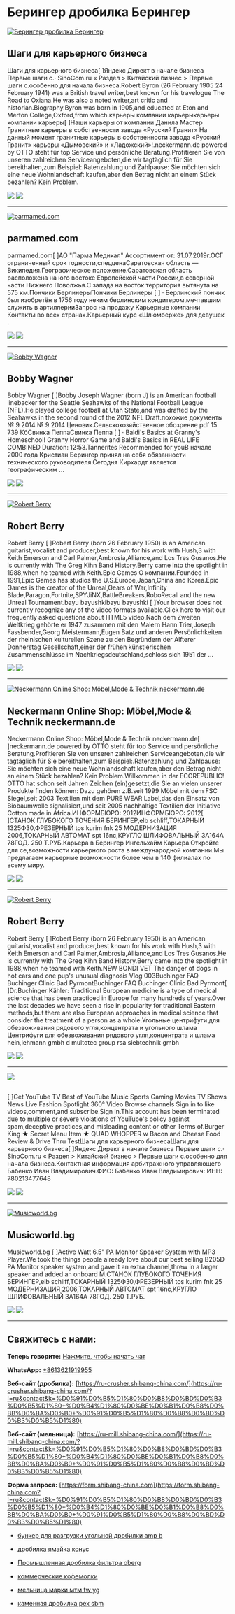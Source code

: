 # Берингер дробилка Берингер

<a href="https://swt.shibang-china.com/?l=ru&img&k=%D0%91%D0%B5%D1%80%D0%B8%D0%BD%D0%B3%D0%B5%D1%80+%D0%B4%D1%80%D0%BE%D0%B1%D0%B8%D0%BB%D0%BA%D0%B0+%D0%91%D0%B5%D1%80%D0%B8%D0%BD%D0%B3%D0%B5%D1%80" target="_blank">![Берингер дробилка Берингер](http://static.shibang-china.com/all-800x300/1433.jpg)</a>

## Шаги для карьерного бизнеса
Шаги для карьерного бизнеса[ ]Яндекс Директ в начале бизнеса Первые шаги с.&#183; SinoCom.ru &#171; Раздел &gt; Китайский бизнес &gt; Первые шаги с.особенно для начала бизнеса.Robert Byron (26 February 1905 24 February 1941) was a British travel writer,best known for his travelogue The Road to Oxiana.He was also a noted writer,art critic and historian.Biography.Byron was born in 1905,and educated at Eton and Merton College,Oxford,from which.карьеры компании карьерыкарьеры компании карьеры[ ]Наши карьеры от компании Данила Мастер Гранитные карьеры в собственности завода &#171;Русский Гранит&#187; На данный момент гранитные карьеры в собственности завода &#171;Русский Гранит&#187; карьеры &#171;Дымовский&#187; и &#171;Ладожский&#187;!.neckermann.de powered by OTTO steht f&#252;r top Service und pers&#246;nliche Beratung.Profitieren Sie von unseren zahlreichen Serviceangeboten,die wir tagt&#228;glich f&#252;r Sie bereithalten,zum Beispiel:.Ratenzahlung und Zahlpause: Sie m&#246;chten sich eine neue Wohnlandschaft kaufen,aber den Betrag nicht an einem St&#252;ck bezahlen? Kein Problem.


<a href="https://whatsapp.shibangsoft.com/WhatsApp.php" target="_blank" title="WhatsApp">![](http://static.shibang-china.com/icon/whatsapp.png)</a> <a href="https://swt.shibang-china.com/?l=ru&icon&k=%D0%91%D0%B5%D1%80%D0%B8%D0%BD%D0%B3%D0%B5%D1%80+%D0%B4%D1%80%D0%BE%D0%B1%D0%B8%D0%BB%D0%BA%D0%B0+%D0%91%D0%B5%D1%80%D0%B8%D0%BD%D0%B3%D0%B5%D1%80" target="_blank">![](http://static.shibang-china.com/icon/chat-ru.png)</a>

---

<a href="https://swt.shibang-china.com/?l=ru&img&k=%D0%91%D0%B5%D1%80%D0%B8%D0%BD%D0%B3%D0%B5%D1%80+%D0%B4%D1%80%D0%BE%D0%B1%D0%B8%D0%BB%D0%BA%D0%B0+%D0%91%D0%B5%D1%80%D0%B8%D0%BD%D0%B3%D0%B5%D1%80" target="_blank">![parmamed.com](http://static.shibang-china.com/all-800x300/1144.jpg)</a>

## parmamed.com
parmamed.com[ ]АО &quot;Парма Медикал&quot; Ассортимент от: 31.07.2019г.ОСГ ограниченный срок годности,спецценаСаратовская область — Википедия.Географическое положение.Саратовская область расположена на юго востоке Европейской части России,в северной части Нижнего Поволжья.С запада на восток территория вытянута на 575 км.Пончики БерлинерыПончики Берлинеры [ ]&nbsp;&#0183;&#32;Берлинский пончик был изобретён в 1756 году неким берлинским кондитером,мечтавшим служить в артиллерииЗапрос на продажу Карьерные компании Контакты во всех странах.Карьерный курс &#171;Шлюмберже&#187; для девушек .


<a href="https://whatsapp.shibangsoft.com/WhatsApp.php" target="_blank" title="WhatsApp">![](http://static.shibang-china.com/icon/whatsapp.png)</a> <a href="https://swt.shibang-china.com/?l=ru&icon&k=%D0%91%D0%B5%D1%80%D0%B8%D0%BD%D0%B3%D0%B5%D1%80+%D0%B4%D1%80%D0%BE%D0%B1%D0%B8%D0%BB%D0%BA%D0%B0+%D0%91%D0%B5%D1%80%D0%B8%D0%BD%D0%B3%D0%B5%D1%80" target="_blank">![](http://static.shibang-china.com/icon/chat-ru.png)</a>

---

<a href="https://swt.shibang-china.com/?l=ru&img&k=%D0%91%D0%B5%D1%80%D0%B8%D0%BD%D0%B3%D0%B5%D1%80+%D0%B4%D1%80%D0%BE%D0%B1%D0%B8%D0%BB%D0%BA%D0%B0+%D0%91%D0%B5%D1%80%D0%B8%D0%BD%D0%B3%D0%B5%D1%80" target="_blank">![Bobby Wagner](http://static.shibang-china.com/all-800x300/951.jpg)</a>

## Bobby Wagner
Bobby Wagner [ ]Bobby Joseph Wagner (born J) is an American football linebacker for the Seattle Seahawks of the National Football League (NFL).He played college football at Utah State,and was drafted by the Seahawks in the second round of the 2012 NFL Draft.похожие документы № 9 2014 № 9 2014 Ценовик.Сельскохозяйственное обозрение pdf 15 739 КбСвинка ПеппаСвинка Пеппа [ ]&nbsp;&#0183;&#32;Baldi's Basics at Granny's Homeschool! Granny Horror Game and Baldi's Basics in REAL LIFE COMBINED Duration: 12:53.Tannerites Recommended for youВ начале 2000 года Кристиан Берингер принял на себя обязанности технического руководителя.Сегодня Кирхардт является географическим …


<a href="https://whatsapp.shibangsoft.com/WhatsApp.php" target="_blank" title="WhatsApp">![](http://static.shibang-china.com/icon/whatsapp.png)</a> <a href="https://swt.shibang-china.com/?l=ru&icon&k=%D0%91%D0%B5%D1%80%D0%B8%D0%BD%D0%B3%D0%B5%D1%80+%D0%B4%D1%80%D0%BE%D0%B1%D0%B8%D0%BB%D0%BA%D0%B0+%D0%91%D0%B5%D1%80%D0%B8%D0%BD%D0%B3%D0%B5%D1%80" target="_blank">![](http://static.shibang-china.com/icon/chat-ru.png)</a>

---

<a href="https://swt.shibang-china.com/?l=ru&img&k=%D0%91%D0%B5%D1%80%D0%B8%D0%BD%D0%B3%D0%B5%D1%80+%D0%B4%D1%80%D0%BE%D0%B1%D0%B8%D0%BB%D0%BA%D0%B0+%D0%91%D0%B5%D1%80%D0%B8%D0%BD%D0%B3%D0%B5%D1%80" target="_blank">![Robert Berry](http://static.shibang-china.com/all-800x300/833.jpg)</a>

## Robert Berry
Robert Berry [ ]Robert Berry (born 26 February 1950) is an American guitarist,vocalist and producer,best known for his work with Hush,3 with Keith Emerson and Carl Palmer,Ambrosia,Alliance,and Los Tres Gusanos.He is currently with The Greg Kihn Band History.Berry came into the spotlight in 1988,when he teamed with Keith.Epic Games О компании.Founded in 1991,Epic Games has studios the U.S.Europe,Japan,China and Korea.Epic Games is the creator of the Unreal,Gears of War,Infinity Blade,Paragon,Fortnite,SPYJiNX,BattleBreakers,RoboRecall and the new Unreal Tournament.bayu bayushkibayu bayushki [ ]Your browser does not currently recognize any of the video formats available.Click here to visit our frequently asked questions about HTML5 video.Nach dem Zweiten Weltkrieg geh&#246;rte er 1947 zusammen mit den Malern Hann Trier,Joseph Fassbender,Georg Meistermann,Eugen Batz und anderen Pers&#246;nlichkeiten der rheinischen kulturellen Szene zu den Begr&#252;ndern der Alfterer Donnerstag Gesellschaft,einer der fr&#252;hen k&#252;nstlerischen Zusammenschl&#252;sse im Nachkriegsdeutschland,schloss sich 1951 der …


<a href="https://whatsapp.shibangsoft.com/WhatsApp.php" target="_blank" title="WhatsApp">![](http://static.shibang-china.com/icon/whatsapp.png)</a> <a href="https://swt.shibang-china.com/?l=ru&icon&k=%D0%91%D0%B5%D1%80%D0%B8%D0%BD%D0%B3%D0%B5%D1%80+%D0%B4%D1%80%D0%BE%D0%B1%D0%B8%D0%BB%D0%BA%D0%B0+%D0%91%D0%B5%D1%80%D0%B8%D0%BD%D0%B3%D0%B5%D1%80" target="_blank">![](http://static.shibang-china.com/icon/chat-ru.png)</a>

---

<a href="https://swt.shibang-china.com/?l=ru&img&k=%D0%91%D0%B5%D1%80%D0%B8%D0%BD%D0%B3%D0%B5%D1%80+%D0%B4%D1%80%D0%BE%D0%B1%D0%B8%D0%BB%D0%BA%D0%B0+%D0%91%D0%B5%D1%80%D0%B8%D0%BD%D0%B3%D0%B5%D1%80" target="_blank">![Neckermann Online Shop: M&#246;bel,Mode &amp; Technik neckermann.de](http://static.shibang-china.com/all-800x300/33.jpg)</a>

## Neckermann Online Shop: M&#246;bel,Mode &amp; Technik neckermann.de
Neckermann Online Shop: M&#246;bel,Mode &amp; Technik neckermann.de[ ]neckermann.de powered by OTTO steht f&#252;r top Service und pers&#246;nliche Beratung.Profitieren Sie von unseren zahlreichen Serviceangeboten,die wir tagt&#228;glich f&#252;r Sie bereithalten,zum Beispiel:.Ratenzahlung und Zahlpause: Sie m&#246;chten sich eine neue Wohnlandschaft kaufen,aber den Betrag nicht an einem St&#252;ck bezahlen? Kein Problem.Willkommen in der ECOREPUBLIC! OTTO hat schon seit Jahren Zeichen (ein)gesetzt,die Sie an vielen unserer Produkte finden k&#246;nnen: Dazu geh&#246;ren z.B.seit 1999 M&#246;bel mit dem FSC Siegel,seit 2003 Textilien mit dem PURE WEAR Label,das den Einsatz von Biobaumwolle signalisiert,und seit 2005 nachhaltige Textilien der Initiative Cotton made in Africa.ИНФОРМБЮРО: 2012ИНФОРМБЮРО: 2012[ ]СТАНОК ГЛУБОКОГО ТОЧЕНИЯ БЕРИНГЕР,elb schliff,ТОКАРНЫЙ 1325Ф30,ФРЕЗЕРНЫЙ tos kurim fnk 25 МОДЕРНИЗАЦИЯ 2006,ТОКАРНЫЙ АВТОМАТ spt 16nc,КРУГЛО ШЛИФОВАЛЬНЫЙ 3А164А 78ГОД. 250 Т.РУБ.Карьера в Берингер Ингельхайм Карьера.Откройте для се,возможности карьерного роста в международной компании.Мы предлагаем карьерные возможности более чем в 140 филиалах по всему миру.


<a href="https://whatsapp.shibangsoft.com/WhatsApp.php" target="_blank" title="WhatsApp">![](http://static.shibang-china.com/icon/whatsapp.png)</a> <a href="https://swt.shibang-china.com/?l=ru&icon&k=%D0%91%D0%B5%D1%80%D0%B8%D0%BD%D0%B3%D0%B5%D1%80+%D0%B4%D1%80%D0%BE%D0%B1%D0%B8%D0%BB%D0%BA%D0%B0+%D0%91%D0%B5%D1%80%D0%B8%D0%BD%D0%B3%D0%B5%D1%80" target="_blank">![](http://static.shibang-china.com/icon/chat-ru.png)</a>

---

<a href="https://swt.shibang-china.com/?l=ru&img&k=%D0%91%D0%B5%D1%80%D0%B8%D0%BD%D0%B3%D0%B5%D1%80+%D0%B4%D1%80%D0%BE%D0%B1%D0%B8%D0%BB%D0%BA%D0%B0+%D0%91%D0%B5%D1%80%D0%B8%D0%BD%D0%B3%D0%B5%D1%80" target="_blank">![Robert Berry](http://static.shibang-china.com/all-800x300/157.jpg)</a>

## Robert Berry
Robert Berry [ ]Robert Berry (born 26 February 1950) is an American guitarist,vocalist and producer,best known for his work with Hush,3 with Keith Emerson and Carl Palmer,Ambrosia,Alliance,and Los Tres Gusanos.He is currently with The Greg Kihn Band History.Berry came into the spotlight in 1988,when he teamed with Keith.NEW BONDI VET The danger of dogs in hot cars and one pup's unusual diagnosis Vlog 003Buchinger FAQ Buchinger Clinic Bad PyrmontBuchinger FAQ Buchinger Clinic Bad Pyrmont[ ]Dr.Buchinger K&#228;hler: Traditional European medicine is a type of medical science that has been practiced in Europe for many hundreds of years.Over the last decades we have seen a rise in popularity for traditional Eastern methods,but there are also European approaches in medical science that consider the treatment of a person as a whole.Угольные центрифуги для обезвоживания рядового угля,концентрата и угольного шлама Центрифуги для обезвоживания рядового угля,концентрата и шлама hein,lehmann gmbh d multotec group rsa siebtechnik gmbh


<a href="https://whatsapp.shibangsoft.com/WhatsApp.php" target="_blank" title="WhatsApp">![](http://static.shibang-china.com/icon/whatsapp.png)</a> <a href="https://swt.shibang-china.com/?l=ru&icon&k=%D0%91%D0%B5%D1%80%D0%B8%D0%BD%D0%B3%D0%B5%D1%80+%D0%B4%D1%80%D0%BE%D0%B1%D0%B8%D0%BB%D0%BA%D0%B0+%D0%91%D0%B5%D1%80%D0%B8%D0%BD%D0%B3%D0%B5%D1%80" target="_blank">![](http://static.shibang-china.com/icon/chat-ru.png)</a>

---

<a href="https://swt.shibang-china.com/?l=ru&img&k=%D0%91%D0%B5%D1%80%D0%B8%D0%BD%D0%B3%D0%B5%D1%80+%D0%B4%D1%80%D0%BE%D0%B1%D0%B8%D0%BB%D0%BA%D0%B0+%D0%91%D0%B5%D1%80%D0%B8%D0%BD%D0%B3%D0%B5%D1%80" target="_blank">![](http://static.shibang-china.com/all-800x300/97.jpg)</a>

## 
[ ]Get YouTube TV Best of YouTube Music Sports Gaming Movies TV Shows News Live Fashion Spotlight 360&#176; Video Browse channels Sign in to like videos,comment,and subscribe.Sign in.This account has been terminated due to multiple or severe violations of YouTube's policy against spam,deceptive practices,and misleading content or other Terms of.Burger King ★ Secret Menu Item ★ QUAD WHOPPER w Bacon and Cheese Food Review &amp; Drive Thru TestШаги для карьерного бизнесаШаги для карьерного бизнеса[ ]Яндекс Директ в начале бизнеса Первые шаги с.&#183; SinoCom.ru &#171; Раздел &gt; Китайский бизнес &gt; Первые шаги с.особенно для начала бизнеса.Контактная информация арбитражного управляющего Бабенко Иван Владимирович.ФИО: Бабенко Иван Владимирович: ИНН: 780213477648


<a href="https://whatsapp.shibangsoft.com/WhatsApp.php" target="_blank" title="WhatsApp">![](http://static.shibang-china.com/icon/whatsapp.png)</a> <a href="https://swt.shibang-china.com/?l=ru&icon&k=%D0%91%D0%B5%D1%80%D0%B8%D0%BD%D0%B3%D0%B5%D1%80+%D0%B4%D1%80%D0%BE%D0%B1%D0%B8%D0%BB%D0%BA%D0%B0+%D0%91%D0%B5%D1%80%D0%B8%D0%BD%D0%B3%D0%B5%D1%80" target="_blank">![](http://static.shibang-china.com/icon/chat-ru.png)</a>

---

<a href="https://swt.shibang-china.com/?l=ru&img&k=%D0%91%D0%B5%D1%80%D0%B8%D0%BD%D0%B3%D0%B5%D1%80+%D0%B4%D1%80%D0%BE%D0%B1%D0%B8%D0%BB%D0%BA%D0%B0+%D0%91%D0%B5%D1%80%D0%B8%D0%BD%D0%B3%D0%B5%D1%80" target="_blank">![Musicworld.bg](http://static.shibang-china.com/all-800x300/874.jpg)</a>

## Musicworld.bg
Musicworld.bg [ ]Active Watt 6.5&quot; PA Monitor Speaker System with MP3 Player.We took the things people already love about our best selling B205D PA Monitor speaker system,and gave it an extra channel,threw in a larger speaker and added an onboard M.СТАНОК ГЛУБОКОГО ТОЧЕНИЯ БЕРИНГЕР,elb schliff,ТОКАРНЫЙ 1325Ф30,ФРЕЗЕРНЫЙ tos kurim fnk 25 МОДЕРНИЗАЦИЯ 2006,ТОКАРНЫЙ АВТОМАТ spt 16nc,КРУГЛО ШЛИФОВАЛЬНЫЙ 3А164А 78ГОД. 250 Т.РУБ.

<a href="https://whatsapp.shibangsoft.com/WhatsApp.php" target="_blank" title="WhatsApp">![](http://static.shibang-china.com/icon/whatsapp.png)</a> <a href="https://swt.shibang-china.com/?l=ru&icon&k=%D0%91%D0%B5%D1%80%D0%B8%D0%BD%D0%B3%D0%B5%D1%80+%D0%B4%D1%80%D0%BE%D0%B1%D0%B8%D0%BB%D0%BA%D0%B0+%D0%91%D0%B5%D1%80%D0%B8%D0%BD%D0%B3%D0%B5%D1%80" target="_blank">![](http://static.shibang-china.com/icon/chat-ru.png)</a>

---
## Свяжитесь с нами:

**Теперь говорите:** [Нажмите, чтобы начать чат](https://swt.shibang-china.com?l=ru&contact&k=%D0%91%D0%B5%D1%80%D0%B8%D0%BD%D0%B3%D0%B5%D1%80+%D0%B4%D1%80%D0%BE%D0%B1%D0%B8%D0%BB%D0%BA%D0%B0+%D0%91%D0%B5%D1%80%D0%B8%D0%BD%D0%B3%D0%B5%D1%80)

**WhatsApp:**  [+8613621919955](https://whatsapp.shibangsoft.com/WhatsApp.php)

**Веб-сайт (дробилка):** [https://ru-crusher.shibang-china.com/](https://ru-crusher.shibang-china.com/?l=ru&contact&k=%D0%91%D0%B5%D1%80%D0%B8%D0%BD%D0%B3%D0%B5%D1%80+%D0%B4%D1%80%D0%BE%D0%B1%D0%B8%D0%BB%D0%BA%D0%B0+%D0%91%D0%B5%D1%80%D0%B8%D0%BD%D0%B3%D0%B5%D1%80)

**Веб-сайт (мельница):** [https://ru-mill.shibang-china.com/](https://ru-mill.shibang-china.com/?l=ru&contact&k=%D0%91%D0%B5%D1%80%D0%B8%D0%BD%D0%B3%D0%B5%D1%80+%D0%B4%D1%80%D0%BE%D0%B1%D0%B8%D0%BB%D0%BA%D0%B0+%D0%91%D0%B5%D1%80%D0%B8%D0%BD%D0%B3%D0%B5%D1%80)

**Форма запроса:** [https://form.shibang-china.com](https://form.shibang-china.com?l=ru&contact&k=%D0%91%D0%B5%D1%80%D0%B8%D0%BD%D0%B3%D0%B5%D1%80+%D0%B4%D1%80%D0%BE%D0%B1%D0%B8%D0%BB%D0%BA%D0%B0+%D0%91%D0%B5%D1%80%D0%B8%D0%BD%D0%B3%D0%B5%D1%80)

* [бункер для разгрузки угольной дробилки amp b](../120/%D0%B1%D1%83%D0%BD%D0%BA%D0%B5%D1%80%20%D0%B4%D0%BB%D1%8F%20%D1%80%D0%B0%D0%B7%D0%B3%D1%80%D1%83%D0%B7%D0%BA%D0%B8%20%D1%83%D0%B3%D0%BE%D0%BB%D1%8C%D0%BD%D0%BE%D0%B9%20%D0%B4%D1%80%D0%BE%D0%B1%D0%B8%D0%BB%D0%BA%D0%B8%20amp%20b.md)

* [дробилка ямайка конус](../116/%D0%B4%D1%80%D0%BE%D0%B1%D0%B8%D0%BB%D0%BA%D0%B0%20%D1%8F%D0%BC%D0%B0%D0%B9%D0%BA%D0%B0%20%D0%BA%D0%BE%D0%BD%D1%83%D1%81.md)

* [Промышленная дробилка фильтра oberg](../119/%D0%9F%D1%80%D0%BE%D0%BC%D1%8B%D1%88%D0%BB%D0%B5%D0%BD%D0%BD%D0%B0%D1%8F%20%D0%B4%D1%80%D0%BE%D0%B1%D0%B8%D0%BB%D0%BA%D0%B0%20%D1%84%D0%B8%D0%BB%D1%8C%D1%82%D1%80%D0%B0%20oberg.md)

* [коммерческие кофемолки](../106/%D0%BA%D0%BE%D0%BC%D0%BC%D0%B5%D1%80%D1%87%D0%B5%D1%81%D0%BA%D0%B8%D0%B5%20%D0%BA%D0%BE%D1%84%D0%B5%D0%BC%D0%BE%D0%BB%D0%BA%D0%B8.md)

* [мельница марки мтм tw yg](../114/%D0%BC%D0%B5%D0%BB%D1%8C%D0%BD%D0%B8%D1%86%D0%B0%20%D0%BC%D0%B0%D1%80%D0%BA%D0%B8%20%D0%BC%D1%82%D0%BC%20tw%20yg.md)

* [каменная дробилка pex sbm](../117/%D0%BA%D0%B0%D0%BC%D0%B5%D0%BD%D0%BD%D0%B0%D1%8F%20%D0%B4%D1%80%D0%BE%D0%B1%D0%B8%D0%BB%D0%BA%D0%B0%20pex%20sbm.md)